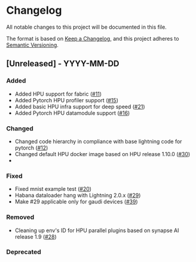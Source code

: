 # Changelog

All notable changes to this project will be documented in this file.

The format is based on [Keep a Changelog](https://keepachangelog.com/en/1.0.0/),
and this project adheres to [Semantic Versioning](https://semver.org/spec/v2.0.0.html).

## [Unreleased] - YYYY-MM-DD

### Added

- Added HPU support for fabric ([#11](https://github.com/Lightning-AI/lightning-Habana/pull/11))
- Added Pytorch HPU profiler support ([#15](https://github.com/Lightning-AI/lightning-Habana/pull/15))
- Added basic HPU infra support for deep speed ([#21](https://github.com/Lightning-AI/lightning-Habana/pull/21))
- Added Pytorch HPU datamodule support ([#16](https://github.com/Lightning-AI/lightning-Habana/pull/16))

### Changed

- Changed code hierarchy in compliance with base lightning code for pytorch ([#12](https://github.com/Lightning-AI/lightning-Habana/pull/12))
- Changed default HPU docker image based on HPU release 1.10.0 ([#30](https://github.com/Lightning-AI/lightning-Habana/pull/30))
-
### Fixed

- Fixed mnist example test ([#20](https://github.com/Lightning-AI/lightning-Habana/pull/20))
- Habana dataloader hang with Lightning 2.0.x ([#29](https://github.com/Lightning-AI/lightning-Habana/pull/29))
- Make #29 applicable only for gaudi devices ([#39](https://github.com/Lightning-AI/lightning-Habana/pull/39))

### Removed

- Cleaning up env's ID for HPU parallel plugins based on synapse AI release 1.9 ([#28](https://github.com/Lightning-AI/lightning-Habana/pull/28))

### Deprecated
